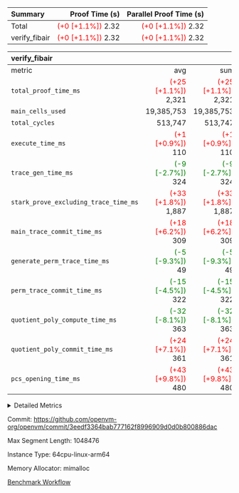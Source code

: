 | Summary | Proof Time (s) | Parallel Proof Time (s) |
|:---|---:|---:|
| Total | <span style='color: red'>(+0 [+1.1%])</span> 2.32 | <span style='color: red'>(+0 [+1.1%])</span> 2.32 |
| verify_fibair | <span style='color: red'>(+0 [+1.1%])</span> 2.32 | <span style='color: red'>(+0 [+1.1%])</span> 2.32 |


| verify_fibair |||||
|:---|---:|---:|---:|---:|
|metric|avg|sum|max|min|
| `total_proof_time_ms ` | <span style='color: red'>(+25 [+1.1%])</span> 2,321 | <span style='color: red'>(+25 [+1.1%])</span> 2,321 | <span style='color: red'>(+25 [+1.1%])</span> 2,321 | <span style='color: red'>(+25 [+1.1%])</span> 2,321 |
| `main_cells_used     ` |  19,385,753 |  19,385,753 |  19,385,753 |  19,385,753 |
| `total_cycles        ` |  513,747 |  513,747 |  513,747 |  513,747 |
| `execute_time_ms     ` | <span style='color: red'>(+1 [+0.9%])</span> 110 | <span style='color: red'>(+1 [+0.9%])</span> 110 | <span style='color: red'>(+1 [+0.9%])</span> 110 | <span style='color: red'>(+1 [+0.9%])</span> 110 |
| `trace_gen_time_ms   ` | <span style='color: green'>(-9 [-2.7%])</span> 324 | <span style='color: green'>(-9 [-2.7%])</span> 324 | <span style='color: green'>(-9 [-2.7%])</span> 324 | <span style='color: green'>(-9 [-2.7%])</span> 324 |
| `stark_prove_excluding_trace_time_ms` | <span style='color: red'>(+33 [+1.8%])</span> 1,887 | <span style='color: red'>(+33 [+1.8%])</span> 1,887 | <span style='color: red'>(+33 [+1.8%])</span> 1,887 | <span style='color: red'>(+33 [+1.8%])</span> 1,887 |
| `main_trace_commit_time_ms` | <span style='color: red'>(+18 [+6.2%])</span> 309 | <span style='color: red'>(+18 [+6.2%])</span> 309 | <span style='color: red'>(+18 [+6.2%])</span> 309 | <span style='color: red'>(+18 [+6.2%])</span> 309 |
| `generate_perm_trace_time_ms` | <span style='color: green'>(-5 [-9.3%])</span> 49 | <span style='color: green'>(-5 [-9.3%])</span> 49 | <span style='color: green'>(-5 [-9.3%])</span> 49 | <span style='color: green'>(-5 [-9.3%])</span> 49 |
| `perm_trace_commit_time_ms` | <span style='color: green'>(-15 [-4.5%])</span> 322 | <span style='color: green'>(-15 [-4.5%])</span> 322 | <span style='color: green'>(-15 [-4.5%])</span> 322 | <span style='color: green'>(-15 [-4.5%])</span> 322 |
| `quotient_poly_compute_time_ms` | <span style='color: green'>(-32 [-8.1%])</span> 363 | <span style='color: green'>(-32 [-8.1%])</span> 363 | <span style='color: green'>(-32 [-8.1%])</span> 363 | <span style='color: green'>(-32 [-8.1%])</span> 363 |
| `quotient_poly_commit_time_ms` | <span style='color: red'>(+24 [+7.1%])</span> 361 | <span style='color: red'>(+24 [+7.1%])</span> 361 | <span style='color: red'>(+24 [+7.1%])</span> 361 | <span style='color: red'>(+24 [+7.1%])</span> 361 |
| `pcs_opening_time_ms ` | <span style='color: red'>(+43 [+9.8%])</span> 480 | <span style='color: red'>(+43 [+9.8%])</span> 480 | <span style='color: red'>(+43 [+9.8%])</span> 480 | <span style='color: red'>(+43 [+9.8%])</span> 480 |



<details>
<summary>Detailed Metrics</summary>

|  | verify_program_compile_ms | total_cells | stark_prove_excluding_trace_time_ms | quotient_poly_compute_time_ms | quotient_poly_commit_time_ms | perm_trace_commit_time_ms | pcs_opening_time_ms | main_trace_commit_time_ms |
| --- | --- | --- | --- | --- | --- | --- | --- |
|  | 4 | 65,536 | 66 | 3 | 13 | 0 | 31 | 17 | 

| air_name | rows | quotient_deg | main_cols | interactions | constraints | cells |
| --- | --- | --- | --- | --- | --- | --- |
| AccessAdapterAir<2> |  | 4 |  | 5 | 12 |  | 
| AccessAdapterAir<4> |  | 4 |  | 5 | 12 |  | 
| AccessAdapterAir<8> |  | 4 |  | 5 | 12 |  | 
| FibonacciAir | 32,768 | 1 | 2 |  | 5 | 65,536 | 
| FriReducedOpeningAir |  | 4 |  | 35 | 59 |  | 
| NativePoseidon2Air<BabyBearParameters>, 1> |  | 4 |  | 176 | 590 |  | 
| PhantomAir |  | 4 |  | 3 | 4 |  | 
| ProgramAir |  | 1 |  | 1 | 4 |  | 
| VariableRangeCheckerAir |  | 1 |  | 1 | 4 |  | 
| VmAirWrapper<BranchNativeAdapterAir, BranchEqualCoreAir<1> |  | 2 |  | 11 | 23 |  | 
| VmAirWrapper<JalNativeAdapterAir, JalCoreAir> |  | 4 |  | 7 | 6 |  | 
| VmAirWrapper<NativeAdapterAir<2, 0>, PublicValuesCoreAir> |  | 4 |  | 11 | 22 |  | 
| VmAirWrapper<NativeAdapterAir<2, 1>, FieldArithmeticCoreAir> |  | 4 |  | 15 | 23 |  | 
| VmAirWrapper<NativeLoadStoreAdapterAir<1>, NativeLoadStoreCoreAir<1> |  | 4 |  | 15 | 20 |  | 
| VmAirWrapper<NativeLoadStoreAdapterAir<4>, NativeLoadStoreCoreAir<4> |  | 4 |  | 15 | 20 |  | 
| VmAirWrapper<NativeVectorizedAdapterAir<4>, FieldExtensionCoreAir> |  | 4 |  | 15 | 23 |  | 
| VmConnectorAir |  | 4 |  | 3 | 8 |  | 
| VolatileBoundaryAir |  | 4 |  | 4 | 16 |  | 

| group | trace_gen_time_ms | total_proof_time_ms | total_cycles | total_cells | stark_prove_excluding_trace_time_ms | quotient_poly_compute_time_ms | quotient_poly_commit_time_ms | perm_trace_commit_time_ms | pcs_opening_time_ms | main_trace_commit_time_ms | main_cells_used | generate_perm_trace_time_ms | execute_time_ms |
| --- | --- | --- | --- | --- | --- | --- | --- | --- | --- | --- | --- | --- | --- |
| verify_fibair | 324 | 2,321 | 513,747 | 50,178,200 | 1,887 | 363 | 361 | 322 | 480 | 309 | 19,385,753 | 49 | 110 | 

| group | air_name | rows | prep_cols | perm_cols | main_cols | cells |
| --- | --- | --- | --- | --- | --- | --- |
| verify_fibair | AccessAdapterAir<2> | 65,536 |  | 16 | 11 | 1,769,472 | 
| verify_fibair | AccessAdapterAir<4> | 32,768 |  | 16 | 13 | 950,272 | 
| verify_fibair | AccessAdapterAir<8> | 128 |  | 16 | 17 | 4,224 | 
| verify_fibair | FriReducedOpeningAir | 512 |  | 76 | 64 | 71,680 | 
| verify_fibair | NativePoseidon2Air<BabyBearParameters>, 1> | 16,384 |  | 356 | 399 | 12,369,920 | 
| verify_fibair | PhantomAir | 16,384 |  | 8 | 6 | 229,376 | 
| verify_fibair | ProgramAir | 8,192 |  | 8 | 10 | 147,456 | 
| verify_fibair | VariableRangeCheckerAir | 262,144 | 2 | 8 | 1 | 2,359,296 | 
| verify_fibair | VmAirWrapper<BranchNativeAdapterAir, BranchEqualCoreAir<1> | 131,072 |  | 28 | 23 | 6,684,672 | 
| verify_fibair | VmAirWrapper<JalNativeAdapterAir, JalCoreAir> | 16,384 |  | 12 | 10 | 360,448 | 
| verify_fibair | VmAirWrapper<NativeAdapterAir<2, 1>, FieldArithmeticCoreAir> | 262,144 |  | 20 | 30 | 13,107,200 | 
| verify_fibair | VmAirWrapper<NativeLoadStoreAdapterAir<1>, NativeLoadStoreCoreAir<1> | 131,072 |  | 36 | 25 | 7,995,392 | 
| verify_fibair | VmAirWrapper<NativeLoadStoreAdapterAir<4>, NativeLoadStoreCoreAir<4> | 16,384 |  | 36 | 34 | 1,146,880 | 
| verify_fibair | VmAirWrapper<NativeVectorizedAdapterAir<4>, FieldExtensionCoreAir> | 8,192 |  | 20 | 40 | 491,520 | 
| verify_fibair | VmConnectorAir | 2 | 1 | 8 | 4 | 24 | 
| verify_fibair | VolatileBoundaryAir | 131,072 |  | 8 | 11 | 2,490,368 | 

</details>


Commit: https://github.com/openvm-org/openvm/commit/3eedf3364bab777162f8996909d0d0b800886dac

Max Segment Length: 1048476

Instance Type: 64cpu-linux-arm64

Memory Allocator: mimalloc

[Benchmark Workflow](https://github.com/openvm-org/openvm/actions/runs/12915410846)
